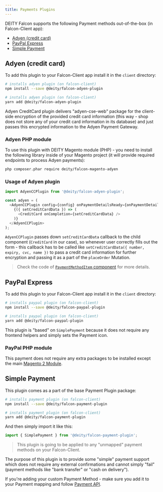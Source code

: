 ```yaml
---
title: Payments Plugins
---
```


DEITY Falcon supports the following Payment methods out-of-the-box (in Falcon-Client app):

- [Adyen (credit card)](#adyen-credit-card)
- [PayPal Express](#paypal-express)
- [Simple Payment](#simple-payment)

## Adyen (credit card)

To add this plugin to your Falcon-Client app install it in the `client` directory:

<!--DOCUSAURUS_CODE_TABS-->
<!--npm-->

```bash
# installs adyen plugin (on falcon-client)
npm install --save @deity/falcon-adyen-plugin
```

<!--Yarn-->

```bash
# installs adyen plugin (on falcon-client)
yarn add @deity/falcon-adyen-plugin
```

<!--END_DOCUSAURUS_CODE_TABS-->

Adyen CreditCard plugin delivers "adyen-cse-web" package for the client-side encryption of the provided
credit card information (this way - shop does not store any of your credit card information in its database)
and just passes this encrypted information to the Adyen Payment Gateway.

### Adyen PHP module

To use this plugin with DEITY Magento module (PHP) - you need to install the following library inside of your
Magento project (it will provide required endpoints to process Adyen payments):

```bash
php composer.phar require deity/falcon-magento-adyen
```

### Usage of Adyen plugin

```js
import AdyenCCPlugin from '@deity/falcon-adyen-plugin';

const adyen = (
  <AdyenCCPlugin config={config} onPaymentDetailsReady={onPaymentDetailsReady}>
    {({ setCreditCardData }) => (
      <CreditCard onCompletion={setCreditCardData} />
    )}
  </AdyenCCPlugin>
);
```

`AdyenCCPlugin` passes down `setCreditCardData` callback to the child component (`CreditCard` in our case), so whenever user
correctly fills out the form - this callback has to be called like `setCreditCardData({ number, expiry, cvc, name })` to pass
a credit card information for further encryption and passing it as a part of the `placeOrder` Mutation.

> Check the code of [`PaymentMethodItem` component](https://github.com/deity-io/falcon/blob/dev/examples/shop-with-blog/client/src/pages/shop/Checkout/components/PaymentMethodItem.js)
> for more details.

## PayPal Express

To add this plugin to your Falcon-Client app install it in the `client` directory:

<!--DOCUSAURUS_CODE_TABS-->
<!--npm-->

```bash
# installs paypal plugin (on falcon-client)
npm install --save @deity/falcon-paypal-plugin
```

<!--Yarn-->

```bash
# installs paypal plugin (on falcon-client)
yarn add @deity/falcon-paypal-plugin
```

<!--END_DOCUSAURUS_CODE_TABS-->

This plugin is "based" on `SimplePayment` because it does not require any frontend helpers and simply sets the Payment icon.

### PayPal PHP module

This payment does not require any extra packages to be installed except the main [Magento 2 Module](backend/installing-magento2.md#installing).

## Simple Payment

This plugin comes as a part of the base Payment Plugin package:

<!--DOCUSAURUS_CODE_TABS-->
<!--npm-->

```bash
# installs payment plugin (on falcon-client)
npm install --save @deity/falcon-payment-plugin
```

<!--Yarn-->

```bash
# installs payment plugin (on falcon-client)
yarn add @deity/falcon-payment-plugin
```

<!--END_DOCUSAURUS_CODE_TABS-->

And then simply import it like this:

```js
import { SimplePayment } from '@deity/falcon-payment-plugin';
```

> This plugin is going to be applied to any "unmapped" payment methods on your Falcon-Client.

The purpose of this plugin is to provide some "simple" payment support which does not require any external
confirmations and cannot simply "fail" (payment methods like "bank transfer" or "cash on delivery").

If you're adding your custom Payment Method - make sure you add it to your Payment mapping and follow
[Payment API](payments/api.md).